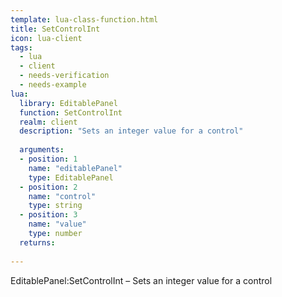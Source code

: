 ```yaml
---
template: lua-class-function.html
title: SetControlInt
icon: lua-client
tags:
  - lua
  - client
  - needs-verification
  - needs-example
lua:
  library: EditablePanel
  function: SetControlInt
  realm: client
  description: "Sets an integer value for a control"
  
  arguments:
  - position: 1
    name: "editablePanel"
    type: EditablePanel
  - position: 2
    name: "control"
    type: string
  - position: 3
    name: "value"
    type: number
  returns:
    
---
```


<div class="lua__search__keywords">
EditablePanel:SetControlInt &#x2013; Sets an integer value for a control
</div>
